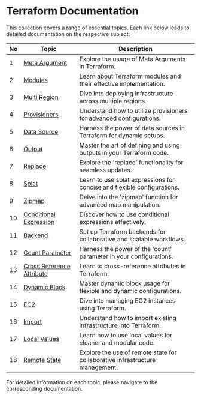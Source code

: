 # Terraform Documentation

This collection covers a range of essential topics. Each link below leads to detailed documentation on the respective subject:

| No | Topic                                                                      | Description                                                                  |
|----|----------------------------------------------------------------------------|------------------------------------------------------------------------------|
| 1  | [Meta Argument](./source/meta-arguments/README.md)                         | Explore the usage of Meta Arguments in Terraform.                            |
| 2  | [Modules](./source/modules/README.md)                                      | Learn about Terraform modules and their effective implementation.            |
| 3  | [Multi Region](./source/multi-region/README.md)                            | Dive into deploying infrastructure across multiple regions.                  |
| 4  | [Provisioners](./source/provisioners/README.md)                            | Understand how to utilize provisioners for advanced configurations.          |
| 5  | [Data Source](./source/data-source/README.md)                              | Harness the power of data sources in Terraform for dynamic setups.           |
| 6  | [Output](./source/output/README.md)                                        | Master the art of defining and using outputs in your Terraform code.         |
| 7  | [Replace](./source/replace/README.md)                                      | Explore the 'replace' functionality for seamless updates.                    |
| 8  | [Splat](./source/splat/README.md)                                          | Learn to use splat expressions for concise and flexible configurations.      |
| 9  | [Zipmap](./source/zipmap/README.md)                                        | Delve into the 'zipmap' function for advanced map manipulation.              |
| 10 | [Conditional Expression](./source/conditional-expression/main.tf)          | Discover how to use conditional expressions effectively.                     |
| 11 | [Backend](./source/backend/main.tf)                                        | Set up Terraform backends for collaborative and scalable workflows.          |
| 12 | [Count Parameter](./source/count-paramter/main.tf)                        | Harness the power of the 'count' parameter in your configurations.           |
| 13 | [Cross Reference Attribute](./source/cross-reference-attributes/README.md) | Learn to cross-reference attributes in Terraform.                            |
| 14 | [Dynamic Block](./source/dynamic-block/main.tf)                            | Master dynamic block usage for flexible and dynamic configurations.          |
| 15 | [EC2](./source/ec2/main.tf)                                                | Dive into managing EC2 instances using Terraform.                            |
| 16 | [Import](./source/import/import.tf)                                        | Understand how to import existing infrastructure into Terraform.             |
| 17 | [Local Values](./source/local-values/main.tf)                              | Learn how to use local values for cleaner and modular code.                  |
| 18 | [Remote State](./source/remote-state/)                                     | Explore the use of remote state for collaborative infrastructure management. |

For detailed information on each topic, please navigate to the corresponding documentation.





